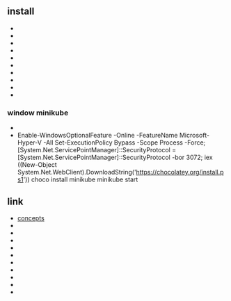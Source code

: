 




## install
- [](https://kubernetes.io/zh/docs/tasks/tools/install-minikube/)
- []()
- []()
- []()
- []()
- []()
- []()
- []()
- []()
- []()
### window minikube
- [](https://minikube.sigs.k8s.io/docs/drivers/hyperv/)
- [](https://minikube.sigs.k8s.io/docs/start/)
Enable-WindowsOptionalFeature -Online -FeatureName Microsoft-Hyper-V -All
Set-ExecutionPolicy Bypass -Scope Process -Force; [System.Net.ServicePointManager]::SecurityProtocol = [System.Net.ServicePointManager]::SecurityProtocol -bor 3072; iex ((New-Object System.Net.WebClient).DownloadString('https://chocolatey.org/install.ps1'))
choco install minikube
minikube start

## link
- [concepts](https://kubernetes.io/zh/docs/concepts/)
- []()
- []()
- []()
- []()
- []()
- []()
- []()
- []()
- []()
- []()